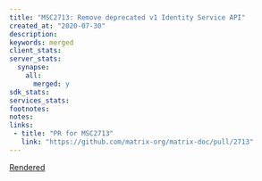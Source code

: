 ```yaml
---
title: "MSC2713: Remove deprecated v1 Identity Service API"
created_at: "2020-07-30"
description:
keywords: merged
client_stats:
server_stats:
  synapse:
    all:
      merged: y
sdk_stats:
services_stats:
footnotes:
notes:
links:
 - title: "PR for MSC2713"
   link: "https://github.com/matrix-org/matrix-doc/pull/2713"
---
```

[Rendered](https://github.com/matrix-org/matrix-doc/blob/master/proposals/2713-remove-deprecated-identity-endpoints.md)
